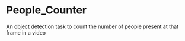 # People_Counter
An object detection task to count the number of people present at that frame in a video
